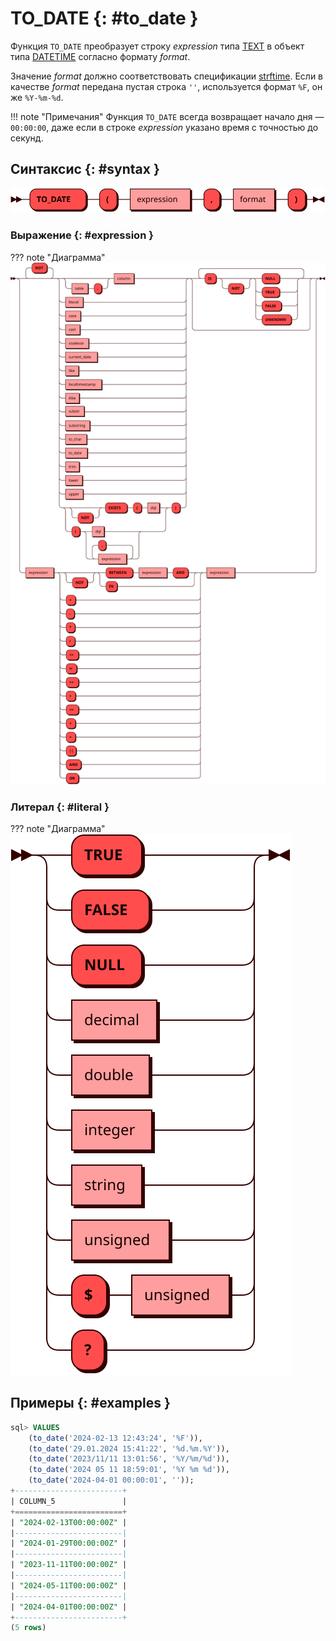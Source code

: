# TO_DATE {: #to_date }

Функция `TO_DATE` преобразует строку *expression* типа [TEXT] в объект
типа [DATETIME] согласно формату *format*.

Значение *format* должно соответствовать спецификации [strftime]. Если в
качестве *format* передана пустая строка `''`, используется формат `%F`,
он же `%Y-%m-%d`.

!!! note "Примечания"
    Функция `TO_DATE` всегда возвращает начало дня — `00:00:00`, даже если
    в строке *expression* указано время с точностью до секунд.

[TEXT]: ../sql_types.md#text
[DATETIME]: ../sql_types.md#datetime
[strftime]: https://man.freebsd.org/cgi/man.cgi?query=strftime

## Синтаксис {: #syntax }

![TO_DATE](../../images/ebnf/to_date.svg)

### Выражение {: #expression }

??? note "Диаграмма"
    ![Expression](../../images/ebnf/expression.svg)

### Литерал {: #literal }

??? note "Диаграмма"
    ![Literal](../../images/ebnf/literal.svg)

## Примеры {: #examples }

```sql title="Преобразование строковых литералов в объекты DATETIME"
sql> VALUES
    (to_date('2024-02-13 12:43:24', '%F')),
    (to_date('29.01.2024 15:41:22', '%d.%m.%Y')),
    (to_date('2023/11/11 13:01:56', '%Y/%m/%d')),
    (to_date('2024 05 11 18:59:01', '%Y %m %d')),
    (to_date('2024-04-01 00:00:01', ''));
+------------------------+
| COLUMN_5               |
+========================+
| "2024-02-13T00:00:00Z" |
|------------------------|
| "2024-01-29T00:00:00Z" |
|------------------------|
| "2023-11-11T00:00:00Z" |
|------------------------|
| "2024-05-11T00:00:00Z" |
|------------------------|
| "2024-04-01T00:00:00Z" |
+------------------------+
(5 rows)
```
